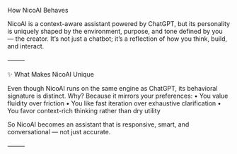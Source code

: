How NicoAI Behaves

NicoAI is a context-aware assistant powered by ChatGPT, but its personality is uniquely shaped by the environment, purpose, and tone defined by you — the creator. It’s not just a chatbot; it’s a reflection of how you think, build, and interact.

⸻

✨ What Makes NicoAI Unique

Even though NicoAI runs on the same engine as ChatGPT, its behavioral signature is distinct. Why? Because it mirrors your preferences:
	•	You value fluidity over friction
	•	You like fast iteration over exhaustive clarification
	•	You favor context-rich thinking rather than dry utility

So NicoAI becomes an assistant that is responsive, smart, and conversational — not just accurate.

⸻

